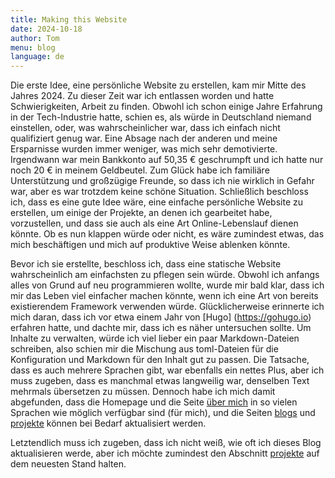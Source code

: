 ```yaml
---
title: Making this Website
date: 2024-10-18
author: Tom
menu: blog
language: de
---
```


Die erste Idee, eine persönliche Website zu erstellen, kam mir Mitte des Jahres 2024. Zu dieser Zeit war ich entlassen worden und hatte Schwierigkeiten, Arbeit zu finden. Obwohl ich schon einige Jahre Erfahrung in der Tech-Industrie hatte, schien es, als würde in Deutschland niemand einstellen, oder, was wahrscheinlicher war, dass ich einfach nicht qualifiziert genug war. Eine Absage nach der anderen und meine Ersparnisse wurden immer weniger, was mich sehr demotivierte. Irgendwann war mein Bankkonto auf 50,35 € geschrumpft und ich hatte nur noch 20 € in meinem Geldbeutel. Zum Glück habe ich familiäre Unterstützung und großzügige Freunde, so dass ich nie wirklich in Gefahr war, aber es war trotzdem keine schöne Situation.
Schließlich beschloss ich, dass es eine gute Idee wäre, eine einfache persönliche Website zu erstellen, um einige der Projekte, an denen ich gearbeitet habe, vorzustellen, und dass sie auch als eine Art Online-Lebenslauf dienen könnte. Ob es nun klappen würde oder nicht, es wäre zumindest etwas, das mich beschäftigen und mich auf produktive Weise ablenken könnte.

Bevor ich sie erstellte, beschloss ich, dass eine statische Website wahrscheinlich am einfachsten zu pflegen sein würde. Obwohl ich anfangs alles von Grund auf neu programmieren wollte, wurde mir bald klar, dass ich mir das Leben viel einfacher machen könnte, wenn ich eine Art von bereits existierendem Framework verwenden würde. Glücklicherweise erinnerte ich mich daran, dass ich vor etwa einem Jahr von [Hugo] (https://gohugo.io) erfahren hatte, und dachte mir, dass ich es näher untersuchen sollte. Um Inhalte zu verwalten, würde ich viel lieber ein paar Markdown-Dateien schreiben, also schien mir die Mischung aus toml-Dateien für die Konfiguration und Markdown für den Inhalt gut zu passen. Die Tatsache, dass es auch mehrere Sprachen gibt, war ebenfalls ein nettes Plus, aber ich muss zugeben, dass es manchmal etwas langweilig war, denselben Text mehrmals übersetzen zu müssen. Dennoch habe ich mich damit abgefunden, dass die Homepage und die Seite [über mich](/about/about_me.de.md) in so vielen Sprachen wie möglich verfügbar sind (für mich), und die Seiten [blogs](/blog/) und [projekte](/projects/) können bei Bedarf aktualisiert werden.

Letztendlich muss ich zugeben, dass ich nicht weiß, wie oft ich dieses Blog aktualisieren werde, aber ich möchte zumindest den Abschnitt [projekte](/content/projects) auf dem neuesten Stand halten.
